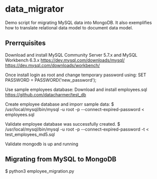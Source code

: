 # data_migrator
Demo script for migrating MySQL data into MongoDB. It also exemplifies how to translate relational data model to document data model.


## Prerrquisites

Download and install MySQL Community Server 5.7.x  and MySQL Workbench 6.3.x
https://dev.mysql.com/downloads/mysql/
https://dev.mysql.com/downloads/workbench/

Once install login as root and change temporary password using:
SET PASSWORD = PASSWORD('new_password');

Use sample employees database:
Download and install employees.sql
https://github.com/datacharmer/test_db

Create employee database and imporr sample data:
$ /usr/local/mysql/bin/mysql -u root -p --connect-expired-password  < employees.sql

Validate employee database was successfully created.
$ /usr/local/mysql/bin/mysql -u root -p --connect-expired-password  -t < test_employees_md5.sql

Validate mongodb is up and running

## Migrating from MySQL to MongoDB

$ python3 employee_migration.py
